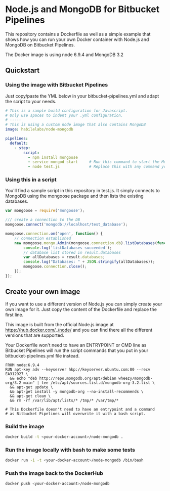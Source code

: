 # Node.js and MongoDB for Bitbucket Pipelines

This repository contains a Dockerfile as well as a simple example that shows how you can run your own Docker container with Node.js and MongoDB on Bitbucket Pipelines.

The Docker image is using node 6.9.4 and MongoDB 3.2

## Quickstart

### Using the image with Bitbucket Pipelines

Just copy/paste the YML below in your bitbucket-pipelines.yml and adapt the script to your needs.

```yaml
# This is a sample build configuration for Javascript.
# Only use spaces to indent your .yml configuration.
# -----
# This is using a custom node image that also contains MongoDB
image: habilelabs/node-mongodb

pipelines:
  default:
    - step:
        script:
          - npm install mongoose     
          - service mongod start     # Run this command to start the Mongo daemon
          - node test.js             # Replace this with any command you need.
```

### Using this in a script

You'll find a sample script in this repository in test.js. It simply connects to MongoDB using the mongoose package and then lists the existing databases.

```javascript
var mongoose = require('mongoose');

/// create a connection to the DB    
mongoose.connect('mongodb://localhost/test_database');

mongoose.connection.on('open', function() {
    // connection established
    new mongoose.mongo.Admin(mongoose.connection.db).listDatabases(function(err, result) {
        console.log('listDatabases succeeded');
        // database list stored in result.databases
        var allDatabases = result.databases;    
        console.log("Databases: " + JSON.stringify(allDatabases));
        mongoose.connection.close();
    });
});
```

## Create your own image

If you want to use a different version of Node.js you can simply create your own image for it. Just copy the content of the Dockerfile and replace the first line.

This image is built from the official Node.js image at https://hub.docker.com/_/node/ and you can find there all the different versions that are supported.

Your Dockerfile won't need to have an ENTRYPOINT or CMD line as Bitbucket Pipelines will run the script commands that you put in your bitbucket-pipelines.yml file instead.

```
FROM node:6.9.4
RUN apt-key adv --keyserver hkp://keyserver.ubuntu.com:80 --recv EA312927 \
  && echo "deb http://repo.mongodb.org/apt/debian wheezy/mongodb-org/3.2 main" | tee /etc/apt/sources.list.d/mongodb-org-3.2.list \
  && apt-get update \
  && apt-get install -y mongodb-org --no-install-recommends \
  && apt-get clean \
  && rm -rf /var/lib/apt/lists/* /tmp/* /var/tmp/*

# This Dockerfile doesn't need to have an entrypoint and a command
# as Bitbucket Pipelines will overwrite it with a bash script.
```

### Build the image

```bash
docker build -t <your-docker-account>/node-mongodb .
```

### Run the image locally with bash to make some tests

```bash
docker run -i -t <your-docker-account>/node-mongodb /bin/bash
```

### Push the image back to the DockerHub

```bash
docker push <your-docker-account>/node-mongodb
```

